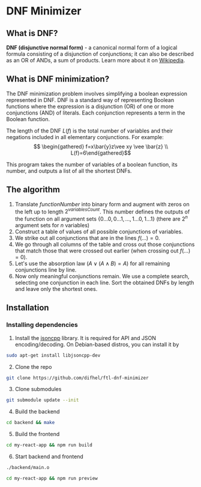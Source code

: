 # DNF Minimizer
## What is DNF?
**DNF (disjunctive normal form)** - a canonical normal form of a logical formula consisting of a disjunction of conjunctions; it can also be described as an OR of ANDs, a sum of products. Learn more about it on [Wikipedia](https://en.wikipedia.org/wiki/Disjunctive_normal_form).
## What is DNF minimization?
The DNF minimization problem involves simplifying a boolean expression represented in DNF. DNF is a standard way of representing Boolean functions where the expression is a disjunction (OR) of one or more conjunctions (AND) of literals. Each conjunction represents a term in the Boolean function.

The length of the DNF $L(f)$ is the total number of variables and their negations included in all elementary conjunctions. For example:
$$
\begin{gathered}
f=x\bar{y}z\vee xy \vee \bar{z} \\
L(f)=6\end{gathered}$$

This program takes the number of variables of a boolean function, its number, and outputs a list of all the shortest DNFs.

## The algorithm
1. Translate $functionNumber$ into binary form and augment with zeros on the left up to length $2 ^ {variablesCount}$. This number defines the outputs of the function on all argument sets $\{0\dots0, 0\dots1, \dots, 1\dots0, 1\dots1\}$ (there are $2^n$ argument sets for $n$ variables)
2. Construct a table of values of all possible conjunctions of variables.
3. We strike out all conjunctions that are in the lines $f(\dots)=0$.
4. We go through all columns of the table and cross out those conjunctions that match those that were crossed out earlier (when crossing out $f(\dots)=0$).
5. Let's use the absorption law ($A \vee (A \wedge B) = A$) for all remaining conjunctions line by line.
6. Now only meaningful conjunctions remain. We use a complete search, selecting one conjunction in each line. Sort the obtained DNFs by length and leave only the shortest ones.

## Installation
### Installing dependencies
1. Install the [jsoncpp](https://github.com/open-source-parsers/jsoncpp) library. It is required for API and JSON encoding/decoding.
On Debian-based distros, you can install it by
```bash
sudo apt-get install libjsoncpp-dev
```

2. Clone the repo
```bash
git clone https://github.com/difhel/ftl-dnf-minimizer
```

3. Clone submodules
```bash
git submodule update --init
```

4. Build the backend

```bash
cd backend && make
```

5. Build the frontend
```bash
cd my-react-app && npm run build
```

6. Start backend and frontend

```bash
./backend/main.o
```

```bash
cd my-react-app && npm run preview
```
